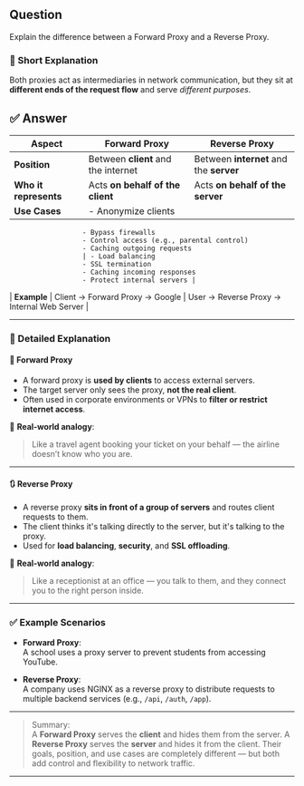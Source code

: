 ## Question  
Explain the difference between a Forward Proxy and a Reverse Proxy.

### 📝 Short Explanation  
Both proxies act as intermediaries in network communication, but they sit at **different ends of the request flow** and serve *different purposes*.

## ✅ Answer  

| Aspect              | Forward Proxy                            | Reverse Proxy                             |
|---------------------|------------------------------------------|--------------------------------------------|
| **Position**         | Between **client** and the internet       | Between **internet** and the **server**     |
| **Who it represents**| Acts **on behalf of the client**         | Acts **on behalf of the server**           |
| **Use Cases**        | - Anonymize clients  
                      - Bypass firewalls  
                      - Control access (e.g., parental control)  
                      - Caching outgoing requests  
                      | - Load balancing  
                      - SSL termination  
                      - Caching incoming responses  
                      - Protect internal servers |
| **Example**          | Client → Forward Proxy → Google          | User → Reverse Proxy → Internal Web Server |

---

### 📘 Detailed Explanation

#### 🔁 **Forward Proxy**

- A forward proxy is **used by clients** to access external servers.
- The target server only sees the proxy, **not the real client**.
- Often used in corporate environments or VPNs to **filter or restrict internet access**.

🧠 **Real-world analogy**:  
> Like a travel agent booking your ticket on your behalf — the airline doesn’t know who you are.

---

#### 🔃 **Reverse Proxy**

- A reverse proxy **sits in front of a group of servers** and routes client requests to them.
- The client thinks it's talking directly to the server, but it's talking to the proxy.
- Used for **load balancing**, **security**, and **SSL offloading**.

🧠 **Real-world analogy**:  
> Like a receptionist at an office — you talk to them, and they connect you to the right person inside.

---

### ✅ Example Scenarios

- **Forward Proxy**:  
  A school uses a proxy server to prevent students from accessing YouTube.

- **Reverse Proxy**:  
  A company uses NGINX as a reverse proxy to distribute requests to multiple backend services (e.g., `/api`, `/auth`, `/app`).

---

> Summary:  
> A **Forward Proxy** serves the **client** and hides them from the server. A **Reverse Proxy** serves the **server** and hides it from the client. Their goals, position, and use cases are completely different — but both add control and flexibility to network traffic.

---
